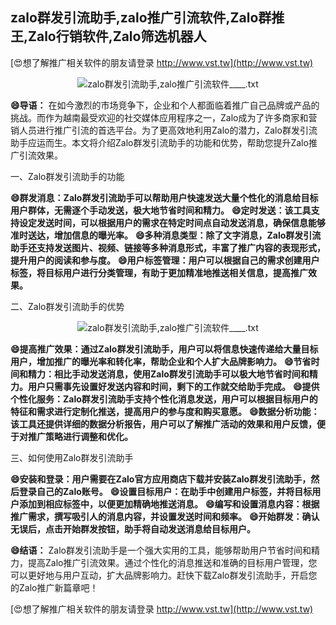 ## **zalo群发引流助手,zalo推广引流软件,Zalo群推王,Zalo行销软件,Zalo筛选机器人**

[😍想了解推广相关软件的朋友请登录 http://www.vst.tw](http://www.vst.tw)

 <center><img src="https://vst.tw/MP4/tuiguang/png/4.png" alt="zalo群发引流助手,zalo推广引流软件____.txt"></center>

**😄导语：**
在如今激烈的市场竞争下，企业和个人都面临着推广自己品牌或产品的挑战。而作为越南最受欢迎的社交媒体应用程序之一，Zalo成为了许多商家和营销人员进行推广引流的首选平台。为了更高效地利用Zalo的潜力，Zalo群发引流助手应运而生。本文将介绍Zalo群发引流助手的功能和优势，帮助您提升Zalo推广引流效果。

一、Zalo群发引流助手的功能

**😄群发消息：Zalo群发引流助手可以帮助用户快速发送大量个性化的消息给目标用户群体，无需逐个手动发送，极大地节省时间和精力。**
**😄定时发送：该工具支持设定发送时间，可以根据用户的需求在特定时间点自动发送消息，确保信息能够准时送达，增加信息的曝光率。**
**😄多种消息类型：除了文字消息，Zalo群发引流助手还支持发送图片、视频、链接等多种消息形式，丰富了推广内容的表现形式，提升用户的阅读和参与度。**
**😄用户标签管理：用户可以根据自己的需求创建用户标签，将目标用户进行分类管理，有助于更加精准地推送相关信息，提高推广效果。**

二、Zalo群发引流助手的优势

 <center><img src="https://vst.tw/MP4/tuiguang/png/4.png" alt="zalo群发引流助手,zalo推广引流软件____.txt"></center>

**😄提高推广效果：通过Zalo群发引流助手，用户可以将信息快速传递给大量目标用户，增加推广的曝光率和转化率，帮助企业和个人扩大品牌影响力。**
**😄节省时间和精力：相比手动发送消息，使用Zalo群发引流助手可以极大地节省时间和精力。用户只需事先设置好发送内容和时间，剩下的工作就交给助手完成。**
**😄提供个性化服务：Zalo群发引流助手支持个性化消息发送，用户可以根据目标用户的特征和需求进行定制化推送，提高用户的参与度和购买意愿。**
**😄数据分析功能：该工具还提供详细的数据分析报告，用户可以了解推广活动的效果和用户反馈，便于对推广策略进行调整和优化。**

三、如何使用Zalo群发引流助手

**😄安装和登录：用户需要在Zalo官方应用商店下载并安装Zalo群发引流助手，然后登录自己的Zalo账号。**
**😄设置目标用户：在助手中创建用户标签，并将目标用户添加到相应标签中，以便更加精确地推送消息。**
**😄编写和设置消息内容：根据推广需求，撰写吸引人的消息内容，并设置发送时间和频率。**
**😄开始群发：确认无误后，点击开始群发按钮，助手将自动发送消息给目标用户。**

**😄结语：**
Zalo群发引流助手是一个强大实用的工具，能够帮助用户节省时间和精力，提高Zalo推广引流效果。通过个性化的消息推送和准确的目标用户管理，您可以更好地与用户互动，扩大品牌影响力。赶快下载Zalo群发引流助手，开启您的Zalo推广新篇章吧！

[😍想了解推广相关软件的朋友请登录 http://www.vst.tw](http://www.vst.tw)



